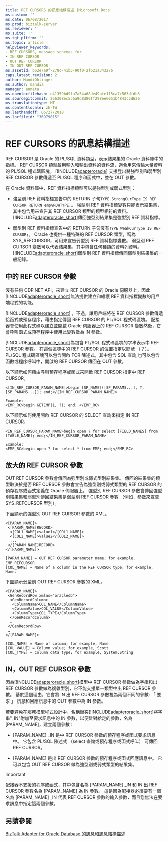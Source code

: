 ```yaml
---
title: REF CURSORS 的訊息結構描述 |Microsoft Docs
ms.custom: ''
ms.date: 06/08/2017
ms.prod: biztalk-server
ms.reviewer: ''
ms.suite: ''
ms.tgt_pltfrm: ''
ms.topic: article
helpviewer_keywords:
- REF CURSORS, message schemas for
- IN REF CURSOR
- OUT REF CURSOR
- IN OUT REF CURSOR
ms.assetid: b62e7a9f-278c-41b3-90f0-2f621a34327b
caps.latest.revision: 2
author: MandiOhlinger
ms.author: mandia
manager: anneta
ms.openlocfilehash: e41359bd9fa7a54a68de49bfe115ca7c563dfdb3
ms.sourcegitcommit: 266308ec5c6a9d8d80ff298ee6051b4843c5d626
ms.translationtype: MT
ms.contentlocale: zh-TW
ms.lasthandoff: 06/27/2018
ms.locfileid: "36979015"
---
```

# <a name="message-schemas-for-ref-cursors"></a>REF CURSORS 的訊息結構描述
REF CURSOR 是 Oracle 的 PL/SQL 資料類型，表示結果集的 Oracle 資料庫中的指標。 REF CURSOR 類型啟用輸入和輸出資料的資料流，適合用來傳輸大量資料的 PL/SQL 程式碼區塊。 [!INCLUDE[adapteroracle](../../includes/adapteroracle-md.md)] 支援登出將強型別和弱型別 REF CURSOR 參數傳遞至 PL/SQL 程序和函式中，並在 OUT 參數。  
  
 在 Oracle 資料庫中，REF 資料指標類型可以是強型別或弱式型別：  
  
- 強型別 REF 資料指標宣告中的 RETURN 子句`TYPE StrongCurType IS REF CURSOR RETURN emp%ROWTYPE;`。 強型別 REF 資料指標變數只能表示結果集，其中包含用來宣告其 REF CURSOR 類型的類型相符的資料。 [!INCLUDE[adapteroracle_short](../../includes/adapteroracle-short-md.md)]傳回強型別結果集是強型別 REF 資料指標。  
  
- 弱型別 REF 資料指標宣告中的 RETURN 子句沒有`TYPE WeakCurType IS REF CURSOR;`。 Oracle 也提供一種特殊的 REF CURSOR 類型，稱為 SYS_REFCURSOR，可用來宣告弱型別 REF 資料指標變數。 弱型別 REF CURSOR 變數可以代表結果集，其中包含任何種類的資料列資料。 [!INCLUDE[adapteroracle_short](../../includes/adapteroracle-short-md.md)]弱型別 REF 資料指標傳回弱型別結果集的一般記錄。  
  
## <a name="in-ref-cursor-parameters"></a>中的 REF CURSOR 參數  
 沒有任何 ODP.NET API，來建立 REF CURSOR 的 Oracle 伺服器上，因此[!INCLUDE[adapteroracle_short](../../includes/adapteroracle-short-md.md)]無法提供建立和維護 REF 資料指標變數的用戶端程式的功能。  
  
 [!INCLUDE[adapteroracle_short](../../includes/adapteroracle-short-md.md)] ，不過，讓用戶端將在 REF CURSOR 參數傳遞給函式或預存程序，藉由指定傳回 REF CURSOR 的 PL/SQL 程式碼區塊。 配接器會使用此程式碼以建立並開啟 Oracle 伺服器上的 REF CURSOR 變數然後，它會呼叫函式或預存程序中使用此變數做為 IN 參數。  
  
 [!INCLUDE[adapteroracle_short](../../includes/adapteroracle-short-md.md)]為包含 PL/SQL 程式碼區塊的字串表示中 REF CURSOR 參數。 在這個區塊中的 REF CURSOR 的位置指定以問號 （？）。 PL/SQL 程式碼區塊可以包含開啟 FOR 陳述式，其中包含 SQL 查詢;也可以包含函數或程序呼叫中，開啟的 REF CURSOR 傳回在 OUT 參數。  
  
 以下顯示如何藉由呼叫預存程序或函式來開啟 REF CURSOR 指定中 REF CURSOR。  
  
```  
<[IN_REF_CURSOR_PARAM_NAME]>begin [SP_NAME]([SP_PARAMS...], ?, [SP_PARAMS...]); end;</[IN_REF_CURSOR_PARAM_NAME]>  
  
Example:  
<EMP_RC>begin GETEMP(1, ?); end; </EMP_RC>  
```  
  
 以下顯示如何使用開啟 REF CURSOR 的 SELECT 查詢來指定 IN REF CURSOR。  
  
```  
<IN_REF_CURSOR_PARAM_NAME>begin open ? for select [FIELD_NAMES] from [TABLE_NAME]; end;</IN_REF_CURSOR_PARAM_NAME>  
  
Example:  
<EMP_RC>begin open ? for select * from EMP; end;</EMP_RC>  
```  
  
## <a name="out-ref-cursor-parameters"></a>放大的 REF CURSOR 參數  
 OUT REF CURSOR 參數會傳回為強型別或弱式型別結果集。 傳回的結果集的類型取決於是否 REF CURSOR 參數會宣告為強型別或弱式類型的 REF CURSOR 的預存程序或函式定義在 Oracle 伺服器上。 強型別 REF CURSOR 參數會傳回強型別結果集和弱型別傳回結果集是弱型別 REF CURSOR 參數 （例如，參數來宣告 SYS_REFCURSOR 型別）。  
  
 下面顯示的強型別 OUT REF CURSOR 參數的 XML。  
  
```  
<[PARAM_NAME]>  
 <[PARAM_NAME]RECORD>  
  <[COL1_NAME]>value1</[COL1_NAME]>  
  <[COL2_NAME]>value2</[COL2_NAME]>  
  ...  
 </[PARAM_NAME]RECORD>  
</[PARAM_NAME]>  
  
[PARAM_NAME] = OUT REF CURSOR parameter name; for example, EMP_REFCURSOR  
[COL_NAME] = Name of a column in the REF CURSOR type; for example, Name.  
```  
  
 下圖顯示弱型別 OUT REF CURSOR 參數的 XML。  
  
```  
<[PARAM_NAME]>  
 <GenRecordRow xmlns="oracledb">  
  <GenRecordColumn>  
   <ColumnName>COL_NAME</ColumnName>  
   <ColumnValue>COL_VALUE</ColumnValue>  
   <ColumnType>COL_TYPE</ColumnType>  
  </GenRecordColumn>  
  …  
 </GenRecordRow>  
 …  
</[PARAM_NAME]>  
  
[COL_NAME] = Name of column; for example, Name  
[COL_VALUE] = Column value; for example, Scott  
[COL_TYPE] = Column data type; for example, System.String  
```  
  
## <a name="in-out-ref-cursor-parameters"></a>IN，OUT REF CURSOR 參數  
 因為[!INCLUDE[adapteroracle_short](../../includes/adapteroracle-short-md.md)]模型中 REF CURSOR 參數做為字串和出 REF CURSOR 參數做為複雜型別，它不能支援單一類型中出 REF CURSOR 參數。 基於這個理由，它會將 IN 出 REF CURSOR 參數視為兩個不同的參數: 「 要求 」 訊息和回應訊息中的 OUT 參數中為 IN 參數。  
  
 若要避免在服務模型程式設計中，名稱衝突[!INCLUDE[adapteroracle_short](../../includes/adapteroracle-short-md.md)]將字串"_IN"附加至要求訊息中的 IN 參數，以便針對給定的參數，名為 [PARAM_NAME]，建立兩個參數：  
  
-   [PARAM_NAME] _IN 是中 REF CURSOR 參數的預存程序或函式要求訊息中。 它包含 PL/SQL 陳述式 （select 查詢或預存程序或函式呼叫） 可傳回 REF CURSOR。  
  
-   [PARAM_NAME] 是出 REF CURSOR 參數的預存程序或函式回應訊息中。 它可以包含 OUT REF CURSOR 做為強型別或弱式類型的結果集。  
  
> [!IMPORTANT]
>  配接器不支援的程序或函式，其中包含名為 [PARAM_NAME] _IN 和 IN 出 REF CURSOR 參數名為 [PARAM_NAME] 為 IN 參數。 這是因為配接器必須要有一個名為 [PARAM_NAME] _IN 代表 REF CURSOR 參數的輸入參數，而且您無法在要求訊息中指定這兩個參數。  
  
## <a name="see-also"></a>另請參閱  
 [BizTalk Adapter for Oracle Database 的訊息和訊息結構描述](../../adapters-and-accelerators/adapter-oracle-database/messages-and-message-schemas-for-biztalk-adapter-for-oracle-database.md)